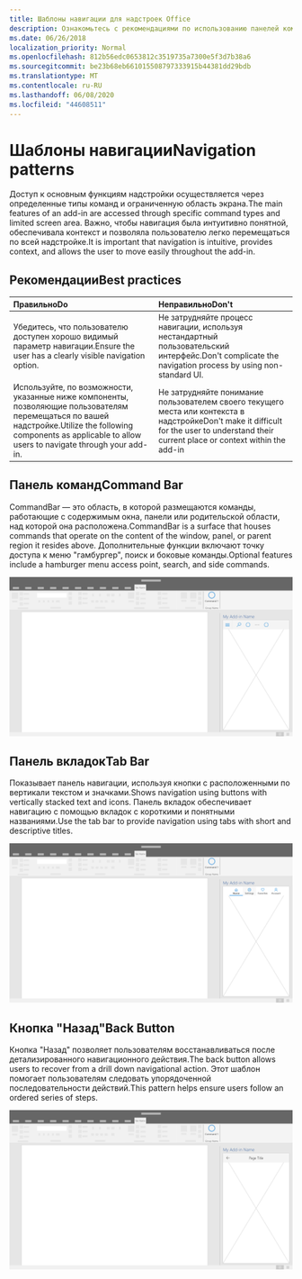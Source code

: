 ```yaml
---
title: Шаблоны навигации для надстроек Office
description: Ознакомьтесь с рекомендациями по использованию панелей команд, вкладок и кнопок "назад", чтобы разработать навигацию для надстройки Office.
ms.date: 06/26/2018
localization_priority: Normal
ms.openlocfilehash: 812b56edc0653812c3519735a7300e5f3d7b38a6
ms.sourcegitcommit: be23b68eb661015508797333915b44381dd29bdb
ms.translationtype: MT
ms.contentlocale: ru-RU
ms.lasthandoff: 06/08/2020
ms.locfileid: "44608511"
---
```

# <a name="navigation-patterns"></a><span data-ttu-id="dd64b-103">Шаблоны навигации</span><span class="sxs-lookup"><span data-stu-id="dd64b-103">Navigation patterns</span></span>

<span data-ttu-id="dd64b-104">Доступ к основным функциям надстройки осуществляется через определенные типы команд и ограниченную область экрана.</span><span class="sxs-lookup"><span data-stu-id="dd64b-104">The main features of an add-in are accessed through specific command types and limited screen area.</span></span> <span data-ttu-id="dd64b-105">Важно, чтобы навигация была интуитивно понятной, обеспечивала контекст и позволяла пользователю легко перемещаться по всей надстройке.</span><span class="sxs-lookup"><span data-stu-id="dd64b-105">It is important that navigation is intuitive, provides context, and allows the user to move easily throughout the add-in.</span></span>

## <a name="best-practices"></a><span data-ttu-id="dd64b-106">Рекомендации</span><span class="sxs-lookup"><span data-stu-id="dd64b-106">Best practices</span></span>

| <span data-ttu-id="dd64b-107">Правильно</span><span class="sxs-lookup"><span data-stu-id="dd64b-107">Do</span></span>    | <span data-ttu-id="dd64b-108">Неправильно</span><span class="sxs-lookup"><span data-stu-id="dd64b-108">Don't</span></span> |
| :---- | :---- |
| <span data-ttu-id="dd64b-109">Убедитесь, что пользователю доступен хорошо видимый параметр навигации.</span><span class="sxs-lookup"><span data-stu-id="dd64b-109">Ensure the user has a clearly visible navigation option.</span></span> | <span data-ttu-id="dd64b-110">Не затрудняйте процесс навигации, используя нестандартный пользовательский интерфейс.</span><span class="sxs-lookup"><span data-stu-id="dd64b-110">Don't complicate the navigation process by using non-standard UI.</span></span>
| <span data-ttu-id="dd64b-111">Используйте, по возможности, указанные ниже компоненты, позволяющие пользователям перемещаться по вашей надстройке.</span><span class="sxs-lookup"><span data-stu-id="dd64b-111">Utilize the following components as applicable to allow users to navigate through your add-in.</span></span> | <span data-ttu-id="dd64b-112">Не затрудняйте понимание пользователем своего текущего места или контекста в надстройке</span><span class="sxs-lookup"><span data-stu-id="dd64b-112">Don't make it difficult for the user to understand their current place or context within the add-in</span></span>



## <a name="command-bar"></a><span data-ttu-id="dd64b-113">Панель команд</span><span class="sxs-lookup"><span data-stu-id="dd64b-113">Command Bar</span></span>

<span data-ttu-id="dd64b-114">CommandBar — это область, в которой размещаются команды, работающие с содержимым окна, панели или родительской области, над которой она расположена.</span><span class="sxs-lookup"><span data-stu-id="dd64b-114">CommandBar is a surface that houses commands that operate on the content of the window, panel, or parent region it resides above.</span></span> <span data-ttu-id="dd64b-115">Дополнительные функции включают точку доступа к меню "гамбургер", поиск и боковые команды.</span><span class="sxs-lookup"><span data-stu-id="dd64b-115">Optional features include a hamburger menu access point, search, and side commands.</span></span>

![Команды: спецификации для области задач рабочего стола](../images/add-in-command-bar.png)



## <a name="tab-bar"></a><span data-ttu-id="dd64b-117">Панель вкладок</span><span class="sxs-lookup"><span data-stu-id="dd64b-117">Tab Bar</span></span>

<span data-ttu-id="dd64b-118">Показывает панель навигации, используя кнопки с расположенными по вертикали текстом и значками.</span><span class="sxs-lookup"><span data-stu-id="dd64b-118">Shows navigation using buttons with vertically stacked text and icons.</span></span> <span data-ttu-id="dd64b-119">Панель вкладок обеспечивает навигацию с помощью вкладок с короткими и понятными названиями.</span><span class="sxs-lookup"><span data-stu-id="dd64b-119">Use the tab bar to provide navigation using tabs with short and descriptive titles.</span></span>

![Панель вкладок: спецификации для области задач рабочего стола](../images/add-in-tab-bar.png)


## <a name="back-button"></a><span data-ttu-id="dd64b-121">Кнопка "Назад"</span><span class="sxs-lookup"><span data-stu-id="dd64b-121">Back Button</span></span>

<span data-ttu-id="dd64b-122">Кнопка "Назад" позволяет пользователям восстанавливаться после детализированного навигационного действия.</span><span class="sxs-lookup"><span data-stu-id="dd64b-122">The back button allows users to recover from a drill down navigational action.</span></span> <span data-ttu-id="dd64b-123">Этот шаблон помогает пользователям следовать упорядоченной последовательности действий.</span><span class="sxs-lookup"><span data-stu-id="dd64b-123">This pattern helps ensure users follow an ordered series of steps.</span></span>  

![Кнопка "Назад": спецификации для области задач рабочего стола](../images/add-in-back-button.png)

